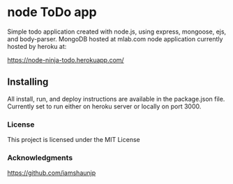 # node ToDo app
Simple todo application created with node.js, using express, mongoose, ejs, and body-parser.  MongoDB hosted at mlab.com node application currently hosted by heroku at: 

https://node-ninja-todo.herokuapp.com/

## Installing
All install, run, and deploy instructions are available in the package.json file. Currently set to run either on heroku server or locally on port 3000.

### License
This project is licensed under the MIT License

### Acknowledgments

https://github.com/iamshaunjp
